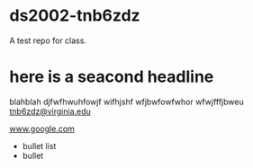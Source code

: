 # ds2002-tnb6zdz
A test repo for class.


# here is a seacond headline


blahblah
djfwfhwuhfowjf
wifhjshf
wfjbwfowfwhor
wfwjfffjbweu
tnb6zdz@virginia.edu

www.google.com

- bullet list
- bullet
